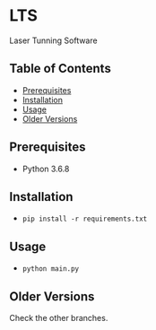 # LTS

Laser Tunning Software

## Table of Contents

- [Prerequisites](#prerequisites)
- [Installation](#installation)
- [Usage](#usage)
- [Older Versions](#older-versions)

## Prerequisites

* Python 3.6.8

## Installation

* `pip install -r requirements.txt`

## Usage

* `python main.py`

## Older Versions

Check the other branches.
